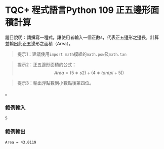 # TQC+ 程式語言Python 109 正五邊形面積計算
題目說明：請撰寫一程式，讓使用者輸入一個正數s，代表正五邊形之邊長，計算並輸出此正五邊形之面積（Area）。
> 提示1：建議使用`import math`模組的`math.pow`及`math.tan`

> 提示2：正五邊形面積的公式：
 
> $$ Area=(5∗s2) \div (4∗tan(pi \div 5)) $$

> 提示3：輸出浮點數到小數點後第四位。

。
### 範例輸入
```shell
5
```
### 範例輸出
```shell
Area = 43.0119
```
